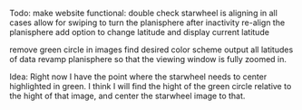 Todo:
  make website functional:
    double check starwheel is aligning in all cases
    allow for swiping to turn the planisphere
    after inactivity re-align the planisphere
    add option to change latitude and display current latitude

  remove green circle in images
  find desired color scheme
  output all latitudes of data
  revamp planisphere so that the viewing window is fully zoomed in.

Idea:
  Right now I have the point where the starwheel needs to center highlighted in green.
  I think I will find the hight of the green circle relative to the hight of that image, and center the starwheel image to that.